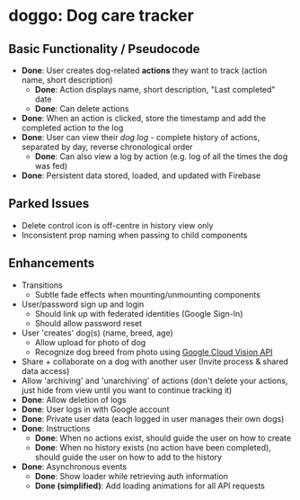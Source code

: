 # doggo: Dog care tracker

## Basic Functionality / Pseudocode

- **Done**: User creates dog-related **actions** they want to track (action name, short description)
  - **Done**: Action displays name, short description, "Last completed" date
  - **Done**: Can delete actions
- **Done**: When an action is clicked, store the timestamp and add the completed action to the log
- **Done**: User can view their *dog log* - complete history of actions, separated by day, reverse chronological order
  - **Done**: Can also view a log by action (e.g. log of all the times the dog was fed)
- **Done**: Persistent data stored, loaded, and updated with Firebase

## Parked Issues

- Delete control icon is off-centre in history view only
- Inconsistent prop naming when passing to child components

## Enhancements

- Transitions
  - Subtle fade effects when mounting/unmounting components
- User/password sign up and login
  - Should link up with federated identities (Google Sign-In)
  - Should allow password reset
- User 'creates' dog(s) (name, breed, age)
  - Allow upload for photo of dog
  - Recognize dog breed from photo using [Google Cloud Vision API](https://cloud.google.com/vision/)
- Share + collaborate on a dog with another user (Invite process & shared data access)
- Allow 'archiving' and 'unarchiving' of actions (don't delete your actions, just hide from view until you want to continue tracking it)
- **Done**: Allow deletion of logs
- **Done**: User logs in with Google account
- **Done**: Private user data (each logged in user manages their own dogs)
- **Done**: Instructions
  - **Done**: When no actions exist, should guide the user on how to create
  - **Done**: When no history exists (no action have been completed), should guide the user on how to add to the history
- **Done**: Asynchronous events
  - **Done**: Show loader while retrieving auth information
  - **Done (simplified)**: Add loading animations for all API requests